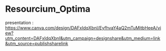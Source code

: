 # Resourcium_Optima

presentation : https://www.canva.com/design/DAFxIdqXbnI/EyfhvaY4aQ2mTuMitbHeeA/view?utm_content=DAFxIdqXbnI&utm_campaign=designshare&utm_medium=link&utm_source=publishsharelink
